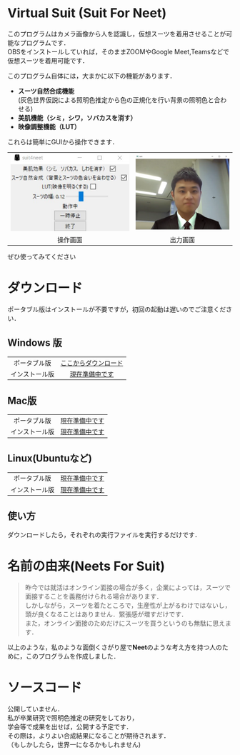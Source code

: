# Virtual Suit (Suit For Neet)
このプログラムはカメラ画像から人を認識し，仮想スーツを着用させることが可能なプログラムです．  
OBSをインストールしていれば，そのままZOOMやGoogle Meet,Teamsなどで仮想スーツを着用可能です．

このプログラム自体には，大まかに以下の機能があります．  

* **スーツ自然合成機能**  
    (灰色世界仮説による照明色推定から色の正規化を行い背景の照明色と合わせる) 
* **美肌機能（シミ，シワ，ソバカスを消す）**
* **映像調整機能（LUT）**

これらは簡単にGUIから操作できます．


|||
|:---:|:---:|
|![](gui.jpg)|![](output.png)|
|操作画面|出力画面|

 
ぜひ使ってみてください
    
# ダウンロード
ポータブル版はインストールが不要ですが，初回の起動は遅いのでご注意ください．    
## Windows 版 
| | |  
|:--:|:--:|  
|ポータブル版|[ここからダウンロード](https://github.com/STU-Idichi-Syoya/virtual-suit/releases/tag/v0.1)  
|インストール版|[現在準備中です]()  
  
## Mac版  
| | |  
|:--:|:--:|  
|ポータブル版|[現在準備中です]()  
|インストール版|[現在準備中です]()  
  

## Linux(Ubuntuなど)  
| | |  
|:--:|:--:|    
|ポータブル版|[現在準備中です]()  
|インストール版|[現在準備中です]()  
  
## 使い方  
ダウンロードしたら，それぞれの実行ファイルを実行するだけです．  

# 名前の由来(Neets For Suit)    

>昨今では就活はオンライン面接の場合が多く，企業によっては，スーツで面接することを義務付けられる場合があります．  
>しかしながら，スーツを着たところで，生産性が上がるわけではないし，頭が良くなることはありません．緊張感が増すだけです．  
>また，オンライン面接のためだけにスーツを買うというのも無駄に思えます．  

以上のような，私のような面倒くさがり屋で**Neet**のような考え方を持つ人のために，このプログラムを作成しました．
# ソースコード  
公開していません．    
私が卒業研究で照明色推定の研究をしており，  
学会等で成果を出せば，公開する予定です．  
その際は，よりよい合成結果になることが期待されます．  
（もしかしたら，世界一になるかもしれません)